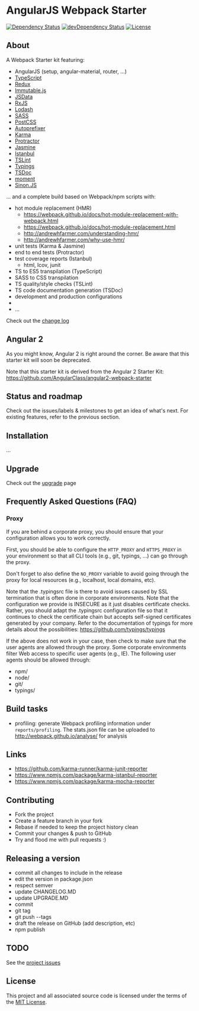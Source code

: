 # AngularJS Webpack Starter

[![Dependency Status](https://david-dm.org/dsebastien/angularjs-webpack-starter.svg?theme=shields.io&style=flat)](https://david-dm.org/dsebastien/angularjs-webpack-starter)
[![devDependency Status](https://david-dm.org/dsebastien/angularjs-webpack-starter/dev-status.svg?theme=shields.io&style=flat)](https://david-dm.org/dsebastien/angularjs-webpack-starter#info=devDependencies)
[![License](https://img.shields.io/cocoapods/l/AFNetworking.svg)](LICENSE.MD)

## About
A Webpack Starter kit featuring:
* AngularJS (setup, angular-material, router, ...)
* [TypeScript](http://www.typescriptlang.org/)
* [Redux](https://github.com/rackt/redux)
* [Immutable.js](https://facebook.github.io/immutable-js/)
* [JSData](http://www.js-data.io/)
* [RxJS](https://github.com/Reactive-Extensions/RxJS)
* [Lodash](https://lodash.com/)
* [SASS](http://sass-lang.com/)
* [PostCSS](https://github.com/postcss/postcss)
* [Autoprefixer](https://github.com/postcss/autoprefixer)
* [Karma](http://karma-runner.github.io/)
* [Protractor](https://angular.github.io/protractor/#/)
* [Jasmine](http://jasmine.github.io/)
* [Istanbul](https://gotwarlost.github.io/istanbul/)
* [TSLint](https://www.npmjs.com/package/tslint)
* [Typings](https://github.com/typings/typings)
* [TSDoc](https://www.npmjs.com/package/tsdoc)
* [moment](http://momentjs.com/)
* [Sinon.JS](http://sinonjs.org/)

... and a complete build based on Webpack/npm scripts with:
* hot module replacement (HMR)
  * https://webpack.github.io/docs/hot-module-replacement-with-webpack.html
  * https://webpack.github.io/docs/hot-module-replacement.html
  * http://andrewhfarmer.com/understanding-hmr/
  * http://andrewhfarmer.com/why-use-hmr/
* unit tests (Karma & Jasmine)
* end to end tests (Protractor)
* test coverage reports (Istanbul)
  * html, lcov, junit
* TS to ES5 transpilation (TypeScript)
* SASS to CSS transpilation
* TS quality/style checks (TSLint)
* TS code documentation generation (TSDoc)
* development and production configurations
*
* ...

Check out the [change log](CHANGELOG.MD)

## Angular 2
As you might know, Angular 2 is right around the corner. Be aware that this starter kit will soon be deprecated.

Note that this starter kit is derived from the Angular 2 Starter Kit: https://github.com/AngularClass/angular2-webpack-starter

## Status and roadmap
Check out the issues/labels & milestones to get an idea of what's next. For existing features, refer to the previous section.

## Installation
...

## Upgrade
Check out the [upgrade](UPGRADE.MD) page

## Frequently Asked Questions (FAQ)
### Proxy
If you are behind a corporate proxy, you should ensure that your configuration allows you to work correctly.

First, you should be able to configure the `HTTP_PROXY` and `HTTPS_PROXY` in your environment so that all CLI tools (e.g., git, typings, ...) can go through the proxy.

Don't forget to also define the `NO_PROXY` variable to avoid going through the proxy for local resources (e.g., localhost, local domains, etc).

Note that the .typingsrc file is there to avoid issues caused by SSL termination that is often done in corporate environments. Note that the configuration we provide is INSECURE as it just disables certificate checks. Rather, you should adapt the .typingsrc configuration file so that it continues to check the certificate chain but accepts self-signed certificates generated by your company. Refer to the documentation of typings for more details about the possibilities: https://github.com/typings/typings

If the above does not work in your case, then check to make sure that the user agents are allowed through the proxy. Some corporate environments filter Web access to specific user agents (e.g., IE). The following user agents should be allowed through:
* npm/
* node/
* git/
* typings/

## Build tasks
* profiling: generate Webpack profiling information under `reports/profiling`. The stats.json file can be uploaded to http://webpack.github.io/analyse/ for analysis

## Links
* https://github.com/karma-runner/karma-junit-reporter
* https://www.npmjs.com/package/karma-istanbul-reporter
* https://www.npmjs.com/package/karma-mocha-reporter

## Contributing
* Fork the project
* Create a feature branch in your fork
* Rebase  if needed to keep the project history clean
* Commit your changes & push to GitHub
* Try and flood me with pull requests :)

## Releasing a version

* commit all changes to include in the release
* edit the version in package.json
* respect semver
* update CHANGELOG.MD
* update UPGRADE.MD
* commit
* git tag
* git push --tags
* draft the release on GitHub (add description, etc)
* npm publish

## TODO
See the [project issues](https://github.com/dsebastien/angularjs-webpack-starter/issues/)

## License
This project and all associated source code is licensed under the terms of the [MIT License](https://en.wikipedia.org/wiki/MIT_License).
